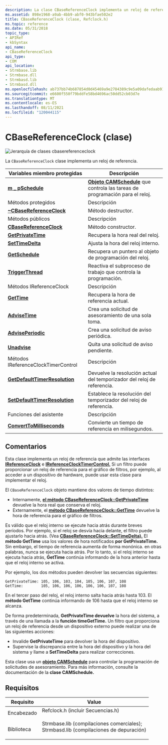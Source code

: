 ```yaml
---
description: La clase CBaseReferenceClock implementa un reloj de referencia.
ms.assetid: 898e1968-a9ab-4bb9-abf0-943bfae502e2
title: CBaseReferenceClock (clase, Refclock.h)
ms.topic: reference
ms.date: 05/31/2018
topic_type:
- APIRef
- kbSyntax
api_name:
- CBaseReferenceClock
api_type:
- COM
api_location:
- Strmbase.lib
- Strmbase.dll
- Strmbasd.lib
- Strmbasd.dll
ms.openlocfilehash: ab737bb74b687854d0d45469a9e2784389c9e5a09dafedaab91c739415d448b7
ms.sourcegitcommit: e6600f550f79bddfe58bd4696ac50dd52cb03d7e
ms.translationtype: MT
ms.contentlocale: es-ES
ms.lasthandoff: 08/11/2021
ms.locfileid: "120044115"
---
```

# <a name="cbasereferenceclock-class"></a>CBaseReferenceClock (clase)

![Jerarquía de clases cbasereferenceclock](images/rclock01.png)

La `CBaseReferenceClock` clase implementa un reloj de referencia.



| Variables miembro protegidas                                                         | Descripción                                                                            |
|------------------------------------------------------------------------------------|----------------------------------------------------------------------------------------|
| [**m \_ pSchedule**](cbasereferenceclock-m-pschedule.md)                            | [**Objeto CAMSchedule**](camschedule.md) que controla las tareas de programación para el reloj. |
| Métodos protegidos                                                                  | Descripción                                                                            |
| [**~CBaseReferenceClock**](cbasereferenceclock--cbasereferenceclock.md)           | Método destructor.                                                                     |
| Métodos públicos                                                                     | Descripción                                                                            |
| [**CBaseReferenceClock**](cbasereferenceclock-cbasereferenceclock.md)             | Método constructor.                                                                    |
| [**GetPrivateTime**](cbasereferenceclock-getprivatetime.md)                       | Recupera la hora real del reloj.                                                |
| [**SetTimeDelta**](cbasereferenceclock-settimedelta.md)                           | Ajusta la hora del reloj interno.                                                       |
| [**GetSchedule**](cbasereferenceclock-getschedule.md)                             | Recupera un puntero al objeto de programación del reloj.                                  |
| [**TriggerThread**](cbasereferenceclock-triggerthread.md)                         | Reactiva el subproceso de trabajo que controla la programación.                                    |
| Métodos IReferenceClock                                                            | Descripción                                                                            |
| [**GetTime**](cbasereferenceclock-gettime.md)                                     | Recupera la hora de referencia actual.                                                  |
| [**AdviseTime**](cbasereferenceclock-advisetime.md)                               | Crea una solicitud de asesoramiento de una sola toma.                                                     |
| [**AdvisePeriodic**](cbasereferenceclock-adviseperiodic.md)                       | Crea una solicitud de aviso periódica.                                                     |
| [**Unadvise**](cbasereferenceclock-unadvise.md)                                   | Quita una solicitud de aviso pendiente.                                                      |
| Métodos IReferenceClockTimerControl                                                | Descripción                                                                            |
| [**GetDefaultTimerResolution**](cbasereferenceclock-getdefaulttimerresolution.md) | Devuelve la resolución actual del temporizador del reloj de referencia.                         |
| [**SetDefaultTimerResolution**](cbasereferenceclock-setdefaulttimerresolution.md) | Establece la resolución del temporizador del reloj de referencia.                                    |
| Funciones del asistente                                                                   | Descripción                                                                            |
| [**ConvertToMilliseconds**](converttomilliseconds.md)                             | Convierte un tiempo de referencia en milisegundos.                                             |



 

## <a name="remarks"></a>Comentarios

Esta clase implementa un reloj de referencia que admite las interfaces [**IReferenceClock**](/windows/desktop/api/Strmif/nn-strmif-ireferenceclock) e [**IReferenceClockTimerControl.**](/windows/desktop/api/Strmif/nn-strmif-ireferenceclocktimercontrol) Si un filtro puede proporcionar un reloj de referencia para el gráfico de filtros, por ejemplo, al acceder a un dispositivo de hardware, puede usar esta clase para implementar el reloj.

El `CBaseReferenceClock` objeto mantiene dos valores de tiempo distintos:

-   Internamente, [**el método CBaseReferenceClock::GetPrivateTime**](cbasereferenceclock-getprivatetime.md) devuelve la hora real que conserva el reloj.
-   Externamente, el [**método CBaseReferenceClock::GetTime**](cbasereferenceclock-gettime.md) devuelve la hora de referencia para el gráfico de filtros.

Es válido que el reloj interno se ejecute hacia atrás durante breves períodos. Por ejemplo, si el reloj se desvía hacia delante, el filtro puede ajustarlo hacia atrás. (Vea [**CBaseReferenceClock::SetTimeDelta).**](cbasereferenceclock-settimedelta.md) El **método GetTime** usa los valores de hora notificados **por GetPrivateTime.** Sin embargo, el tiempo de referencia aumenta de forma monónica. en otras palabras, nunca se ejecuta hacia atrás. Por lo tanto, si el reloj interno se ejecuta hacia atrás, **GetTime** continúa informando de la hora anterior hasta que el reloj interno se activa.

Por ejemplo, los dos métodos pueden devolver las secuencias siguientes:

``` syntax
GetPrivateTime: 105, 106, 103, 104, 105, 106, 107, 108
GetTime:        105, 106, 106, 106, 106, 106, 107, 108
```

En el tercer paso del reloj, el reloj interno salta hacia atrás hasta 103. El **método GetTime** continúa informando de 106 hasta que el reloj interno se alcanza.

De forma predeterminada, **GetPrivateTime devuelve** la hora del sistema, a través de una llamada a la **función timeGetTime.** Un filtro que proporciona un reloj de referencia desde un dispositivo externo puede realizar una de las siguientes acciones:

-   Invalide **GetPrivateTime** para devolver la hora del dispositivo.
-   Supervise la discrepancia entre la hora del dispositivo y la hora del sistema y llame a **SetTimeDelta** para realizar correcciones.

Esta clase usa un [**objeto CAMSchedule**](camschedule.md) para controlar la programación de solicitudes de asesoramiento. Para más información, consulte la documentación de la **clase CAMSchedule.**

## <a name="requirements"></a>Requisitos



| Requisito | Value |
|--------------------|--------------------------------------------------------------------------------------------------------------------------------------------------------------------------------------------|
| Encabezado<br/>  | <dl> <dt>Refclock.h (incluir Secuencias.h)</dt> </dl>                                                                                  |
| Biblioteca<br/> | <dl> <dt>Strmbase.lib (compilaciones comerciales); </dt> <dt>Strmbasd.lib (compilaciones de depuración)</dt> </dl> |



 

 




